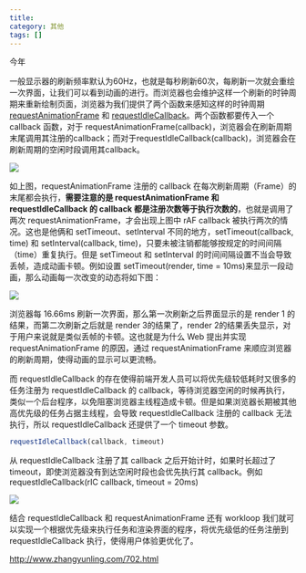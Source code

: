 ```yaml
---
title: 
category: 其他
tags: []
---
```


今年

<!-- more -->

一般显示器的刷新频率默认为60Hz，也就是每秒刷新60次，每刷新一次就会重绘一次界面，让我们可以看到动画的进行。而浏览器也会维护这样一个刷新的时钟周期来重新绘制页面，浏览器为我们提供了两个函数来感知这样的时钟周期 [requestAnimationFrame](https://link.zhihu.com/?target=https%3A//developer.mozilla.org/zh-CN/docs/Web/API/Window/requestAnimationFrame) 和 [requestIdleCallback](https://link.zhihu.com/?target=https%3A//developer.mozilla.org/zh-CN/docs/Web/API/Window/requestAnimationFrame)。两个函数都要传入一个 callback 函数，对于 requestAnimationFrame(callback)，浏览器会在刷新周期末尾调用其注册的callback；而对于requestIdleCallback(callback)，浏览器会在刷新周期的空闲时段调用其callback。



![](https://pic2.zhimg.com/80/v2-4c8f8ac520d82469f333e26212827fb9_hd.jpg)

如上图，requestAnimationFrame 注册的 callback 在每次刷新周期（Frame）的末尾都会执行，**需要注意的是 requestAnimationFrame 和 requestIdleCallback 的 callback 都是注册次数等于执行次数的**，也就是调用了两次 requestAnimationFrame，才会出现上图中 rAF callback 被执行两次的情况。这也是他俩和 setTimeout、setInterval 不同的地方，setTimeout(callback, time) 和 setInterval(callback, time)，只要未被注销都能够按规定的时间间隔（time）重复执行。但是 setTimeout 和 setInterval 的时间间隔设置不当会导致丢帧，造成动画卡顿。例如设置 setTimeout(render, time = 10ms)来显示一段动画，那么动画每一次改变的动态将如下图：

![](https://pic2.zhimg.com/80/v2-a09e83e8f748e538c4d3575c5f03bfe7_hd.jpg)

浏览器每 16.66ms 刷新一次界面，那么第一次刷新之后界面显示的是 render 1 的结果，而第二次刷新之后就是 render 3的结果了，render 2的结果丢失显示，对于用户来说就是类似丢帧的卡顿。这也就是为什么 Web 提出并实现 requestAnimationFrame 的原因，通过 requestAnimationFrame 来顺应浏览器的刷新周期，使得动画的显示可以更流畅。

而 requestIdleCallback 的存在使得前端开发人员可以将优先级较低耗时又很多的任务注册为 requestIdleCallback 的 callback，等待浏览器空闲的时候再执行，类似一个后台程序，以免阻塞浏览器主线程造成卡顿。但是如果浏览器长期被其他高优先级的任务占据主线程，会导致 requestIdleCallback 注册的 callback 无法执行，所以 requestIdleCallback 还提供了一个 timeout 参数。

```js
requestIdleCallback(callback, timeout)
```

从 requestIdleCallback 注册了其 callback 之后开始计时，如果时长超过了timeout，即使浏览器没有到达空闲时段也会优先执行其 callback。例如 requestIdleCallback(rIC callback, timeout = 20ms)

![](https://pic1.zhimg.com/80/v2-485455524eab8bf52812a4b06bee6010_hd.jpg)

结合 requestIdleCallback 和 requestAnimationFrame 还有 workloop 我们就可以实现一个根据优先级来执行任务和渲染界面的程序，将优先级低的任务注册到 requestIdleCallback 执行，使得用户体验更优化了。



<http://www.zhangyunling.com/702.html>

